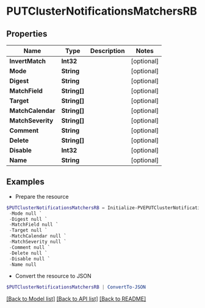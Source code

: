 # PUTClusterNotificationsMatchersRB
## Properties

Name | Type | Description | Notes
------------ | ------------- | ------------- | -------------
**InvertMatch** | **Int32** |  | [optional] 
**Mode** | **String** |  | [optional] 
**Digest** | **String** |  | [optional] 
**MatchField** | **String[]** |  | [optional] 
**Target** | **String[]** |  | [optional] 
**MatchCalendar** | **String[]** |  | [optional] 
**MatchSeverity** | **String[]** |  | [optional] 
**Comment** | **String** |  | [optional] 
**Delete** | **String[]** |  | [optional] 
**Disable** | **Int32** |  | [optional] 
**Name** | **String** |  | [optional] 

## Examples

- Prepare the resource
```powershell
$PUTClusterNotificationsMatchersRB = Initialize-PVEPUTClusterNotificationsMatchersRB  -InvertMatch null `
 -Mode null `
 -Digest null `
 -MatchField null `
 -Target null `
 -MatchCalendar null `
 -MatchSeverity null `
 -Comment null `
 -Delete null `
 -Disable null `
 -Name null
```

- Convert the resource to JSON
```powershell
$PUTClusterNotificationsMatchersRB | ConvertTo-JSON
```

[[Back to Model list]](../README.md#documentation-for-models) [[Back to API list]](../README.md#documentation-for-api-endpoints) [[Back to README]](../README.md)


